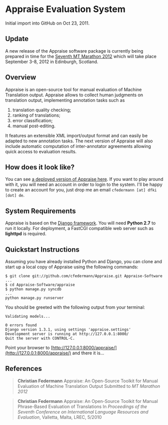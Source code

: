 Appraise Evaluation System
==========================

Initial import into GitHub on Oct 23, 2011.

## Update

A new release of the Appraise software package is currently being prepared in time for the [Seventh MT Marathon 2012][1] which will take place September 3-8, 2012 in Edinburgh, Scotland.

## Overview

Appraise is an open-source tool for manual evaluation of Machine Translation output. Appraise allows to collect human judgments on translation output, implementing annotation tasks such as

  1. translation quality checking;
  2. ranking of translations;
  3. error classification;
  4. manual post-editing.

It features an extensible XML import/output format and can easily be adapted to new annotation tasks. The next version of Appraise will also include automatic computation of inter-annotator agreements allowing quick access to evaluation results.

## How does it look like?

You can see [a deployed version of Appraise here][2]. If you want to play around with it, you will need an account in order to login to the system. I'll be happy to create an account for you, just drop me an email `cfedermann [at] dfki [dot] de`.

## System Requirements

Appraise is based on the [Django framework][3]. You will need __Python 2.7__ to run it locally. For deployment, a FastCGI compatible web server such as __lighttpd__ is required.

## Quickstart Instructions

Assuming you have already installed Python and Django, you can clone and start up a local copy of Appraise using the following commands:

    $ git clone git://github.com/cfedermann/Appraise.git Appraise-Software
    ...
    $ cd Appraise-Software/appraise
    $ python manage.py syncdb
    ...
    python manage.py runserver

You should be greeted with the following output from your terminal:

    Validating models...

    0 errors found
    Django version 1.3.1, using settings 'appraise.settings'
    Development server is running at http://127.0.0.1:8000/
    Quit the server with CONTROL-C.

Point your browser to [http://127.0.0.1:8000/appraise/](http://127.0.0.1:8000/appraise/) and there it is...

## References

> __Christian Federmann__
> Appraise: An Open-Source Toolkit for Manual Evaluation of Machine Translation Output
> Submitted to _MT Marathon 2012_

> __Christian Federmann__
> Appraise: An Open-Source Toolkit for Manual Phrase-Based Evaluation of Translations
> In _Proceedings of the Seventh Conference on International Language Resources and Evaluation_, Valletta, Malta, LREC, 5/2010

[1]: http://www.statmt.org/mtm12/
[2]: http://www.dfki.de/appraise/
[3]: http://www.djangoproject.com/